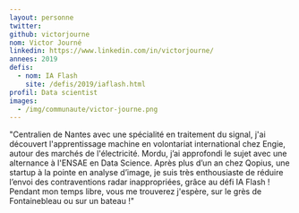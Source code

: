 ```yaml
---
layout: personne
twitter: 
github: victorjourne
nom: Victor Journé
linkedin: https://www.linkedin.com/in/victorjourne/
annees: 2019
defis:
  - nom: IA Flash
    site: /defis/2019/iaflash.html
profil: Data scientist
images:
  - /img/communaute/victor-journe.png
---
```


"Centralien de Nantes avec une spécialité en traitement du signal, j'ai découvert l'apprentissage machine en volontariat international chez Engie, autour des marchés de l'électricité. Mordu, j’ai approfondi le sujet avec une alternance à l'ENSAE en Data Science. Après plus d’un an chez Qopius, une startup à la pointe en analyse d’image, je suis très enthousiaste de réduire l’envoi des contraventions radar inappropriées, grâce au défi IA Flash ! Pendant mon temps libre, vous me trouverez j'espère, sur le grès de Fontainebleau ou sur un bateau !"
